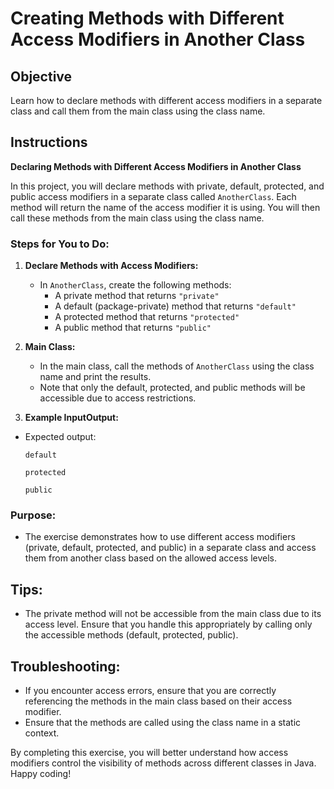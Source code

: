 # Creating Methods with Different Access Modifiers in Another Class

## Objective
Learn how to declare methods with different access modifiers in a separate class and call them from the main class using the class name.

## Instructions

**Declaring Methods with Different Access Modifiers in Another Class**

In this project, you will declare methods with private, default, protected, and public access modifiers in a separate class called `AnotherClass`. Each method will return the name of the access modifier it is using. You will then call these methods from the main class using the class name.

### Steps for You to Do:

1. **Declare Methods with Access Modifiers:**
    - In `AnotherClass`, create the following methods:
        - A private method that returns `"private"`
        - A default (package-private) method that returns `"default"`
        - A protected method that returns `"protected"`
        - A public method that returns `"public"`

2. **Main Class:**
    - In the main class, call the methods of `AnotherClass` using the class name and print the results.
    - Note that only the default, protected, and public methods will be accessible due to access restrictions.

3. **Example InputOutput:**

- Expected output:
  ```
  default
  ```
  ```
  protected
  ```
  ```
  public
  ```

### Purpose:

- The exercise demonstrates how to use different access modifiers (private, default, protected, and public) in a separate class and access them from another class based on the allowed access levels.

## Tips:
- The private method will not be accessible from the main class due to its access level. Ensure that you handle this appropriately by calling only the accessible methods (default, protected, public).

## Troubleshooting:
- If you encounter access errors, ensure that you are correctly referencing the methods in the main class based on their access modifier.
- Ensure that the methods are called using the class name in a static context.

By completing this exercise, you will better understand how access modifiers control the visibility of methods across different classes in Java. Happy coding!
